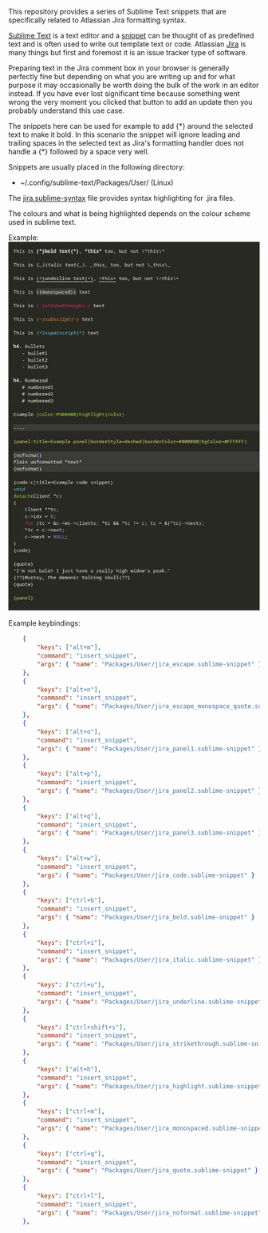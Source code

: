 This repository provides a series of Sublime Text snippets that are specifically related to
Atlassian Jira formatting syntax.

[Sublime Text](https://www.sublimetext.com/) is a text editor and a
[snippet](https://sublime-text-unofficial-documentation.readthedocs.io/en/sublime-text-2/extensibility/snippets.html)
can be thought of as predefined text and is often used to write out template text or code. Atlassian
[Jira](https://www.atlassian.com/software/jira) is many things but first and foremost it is an issue
tracker type of software.

Preparing text in the Jira comment box in your browser is generally perfectly fine but depending on
what you are writing up and for what purpose it may occasionally be worth doing the bulk of the work
in an editor instead. If you have ever lost significant time because something went wrong the very
moment you clicked that button to add an update then you probably understand this use case.

The snippets here can be used for example to add \{\*\} around the selected text to make it bold.
In this scenario the snippet will ignore leading and trailing spaces in the selected text as Jira's
formatting handler does not handle a \{\*\} followed by a space very well.

Snippets are usually placed in the following directory:
   - \~/.config/sublime-text/Packages/User/ (Linux)

The [jira.sublime-syntax](https://github.com/bakkeby/sublime-text-jira-snippets/blob/master/User/jira.sublime-syntax)
file provides syntax highlighting for .jira files.

The colours and what is being highlighted depends on the colour scheme used in sublime text.

Example:
![sample.jpg](sample.jpg)


Example keybindings:

```json
	{
		"keys": ["alt+m"],
		"command": "insert_snippet",
		"args": { "name": "Packages/User/jira_escape.sublime-snippet" }
	},
	{
		"keys": ["alt+n"],
		"command": "insert_snippet",
		"args": { "name": "Packages/User/jira_escape_monospace_quote.sublime-snippet" }
	},
	{
		"keys": ["alt+o"],
		"command": "insert_snippet",
		"args": { "name": "Packages/User/jira_panel1.sublime-snippet" }
	},
	{
		"keys": ["alt+p"],
		"command": "insert_snippet",
		"args": { "name": "Packages/User/jira_panel2.sublime-snippet" }
	},
	{
		"keys": ["alt+q"],
		"command": "insert_snippet",
		"args": { "name": "Packages/User/jira_panel3.sublime-snippet" }
	},
	{
		"keys": ["alt+w"],
		"command": "insert_snippet",
		"args": { "name": "Packages/User/jira_code.sublime-snippet" }
	},
	{
		"keys": ["ctrl+b"],
		"command": "insert_snippet",
		"args": { "name": "Packages/User/jira_bold.sublime-snippet" }
	},
	{
		"keys": ["ctrl+i"],
		"command": "insert_snippet",
		"args": { "name": "Packages/User/jira_italic.sublime-snippet" }
	},
	{
		"keys": ["ctrl+u"],
		"command": "insert_snippet",
		"args": { "name": "Packages/User/jira_underline.sublime-snippet" }
	},
	{
		"keys": ["ctrl+shift+s"],
		"command": "insert_snippet",
		"args": { "name": "Packages/User/jira_strikethrough.sublime-snippet" }
	},
	{
		"keys": ["alt+h"],
		"command": "insert_snippet",
		"args": { "name": "Packages/User/jira_highlight.sublime-snippet" }
	},
	{
		"keys": ["ctrl+m"],
		"command": "insert_snippet",
		"args": { "name": "Packages/User/jira_monospaced.sublime-snippet" }
	},
	{
		"keys": ["ctrl+q"],
		"command": "insert_snippet",
		"args": { "name": "Packages/User/jira_quote.sublime-snippet" }
	},
	{
		"keys": ["ctrl+l"],
		"command": "insert_snippet",
		"args": { "name": "Packages/User/jira_noformat.sublime-snippet" }
	},
```